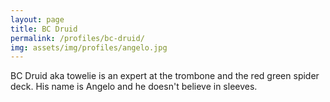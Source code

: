 ```yaml
---
layout: page
title: BC Druid
permalink: /profiles/bc-druid/
img: assets/img/profiles/angelo.jpg
---
```


BC Druid aka towelie is an expert at the trombone and the red green spider deck. His name is Angelo and he doesn't believe in sleeves.
